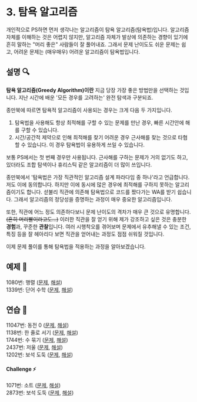 # 3. 탐욕 알고리즘
개인적으로 PS하면 먼저 생각나는 알고리즘이 탐욕 알고리즘(탐욕법)입니다. 알고리즘 자체를 이해하는 것은 어렵지 않지만, 알고리즘 자체가 발상에 의존하는 경향이 있기에 흔히 말하는 "머리 좋은" 사람들이 잘 풀어내죠. 그래서 문제 난이도도 쉬운 문제는 쉽고, 어려운 문제는 (매우매우) 어려운 알고리즘이 탐욕법입니다.  

## 설명 🔍
<b>탐욕 알고리즘(Greedy Algorithm)이란</b> 지금 당장 가장 좋은 방법만을 선택하는 것입니다. 지난 시간에 배운 '모든 경우를 고려하는' 완전 탐색과 구분되죠.  

종만북에 따르면 탐욕적 알고리즘이 사용되는 경우는 크게 다음 두 가지입니다.  

1. 탐욕법을 사용해도 항상 최적해를 구할 수 있는 문제를 만난 경우, 빠른 시간안에 해를 구할 수 있습니다.  
2. 시간/공간적 제약으로 인해 최적해를 찾기 어려운 경우 근사해를 찾는 것으로 타협할 수 있습니다. 이 경우 탐욕법이 유용하게 쓰일 수 있습니다.  

보통 PS에서는 첫 번째 경우만 사용됩니다. 근사해를 구하는 문제가 거의 없기도 하고, 있더라도 조합 탐색이나 휴리스틱 같은 알고리즘이 더 많이 쓰입니다.  

종만북에서 '탐욕법은 가장 직관적인 알고리즘 설계 파라다임 중 하나'라고 언급합니다. 저도 이에 동의합니다. 하지만 이에 동시에 많은 경우에 최적해를 구하지 못하는 알고리즘이기도 합니다. 섣불리 직관에 의존해 탐욕법으로 코드를 짰다가는 WA를 받기 쉽습니다. 그래서 알고리즘의 정당성을 증명하는 과정이 매우 중요한 알고리즘입니다.  

또한, 직관에 어느 정도 의존하다보니 문제 난이도의 격차가 매우 큰 것으로 유명합니다. ~~(흔히 머리빨이라고도...)~~ 이러한 직관을 잘 얻기 위해 제가 강조하고 싶은 것은 충분한 <b>경험</b>과, 꾸준한 <b>관찰</b>입니다. 여러 시행착오를 겪어보며 문제에서 유추해낼 수 있는 조건, 특징 등을 잘 헤아리다 보면 직관을 얻어내는 과정도 점점 쉬워질 것입니다.  

이제 문제 풀이를 통해 탐욕법을 적용하는 과정을 알아보겠습니다.  

## 예제 🎲
1080번: 행렬 ([문제](https://www.acmicpc.net/problem/1080), [해설](https://github.com/skku-npc/class-intermediate/blob/master/3.%20Greedy%20Algorithm/1080.cpp))  
1339번: 단어 수학 ([문제](https://www.acmicpc.net/problem/1339), [해설](https://github.com/skku-npc/class-intermediate/blob/master/3.%20Greedy%20Algorithm/1339.cpp))  

## 연습 🏓
11047번: 동전 0 ([문제](https://www.acmicpc.net/problem/11047), [해설](https://github.com/skku-npc/class-intermediate/blob/master/3.%20Greedy%20Algorithm/11047.cpp))  
1138번: 한 줄로 서기 ([문제](https://www.acmicpc.net/problem/1138), [해설](https://github.com/skku-npc/class-intermediate/blob/master/3.%20Greedy%20Algorithm/1138.cpp))  
1744번: 수 묶기 ([문제](https://www.acmicpc.net/problem/1744), [해설](https://github.com/skku-npc/class-intermediate/blob/master/3.%20Greedy%20Algorithm/1744.cpp))  
2437번: 저울 ([문제](https://www.acmicpc.net/problem/2437), [해설](https://github.com/skku-npc/class-intermediate/blob/master/3.%20Greedy%20Algorithm/2437.cpp))  
1202번: 보석 도둑 ([문제](https://www.acmicpc.net/problem/1202), [해설](https://github.com/skku-npc/class-intermediate/blob/master/3.%20Greedy%20Algorithm/1202.cpp))  

#### Challenge ⚡
1071번: 소트 ([문제](https://www.acmicpc.net/problem/1071), [해설](https://github.com/skku-npc/class-intermediate/blob/master/3.%20Greedy%20Algorithm/1071.cpp))  
2873번: 보석 도둑 ([문제](https://www.acmicpc.net/problem/2873), [해설](https://github.com/skku-npc/class-intermediate/blob/master/3.%20Greedy%20Algorithm/2873.cpp))  